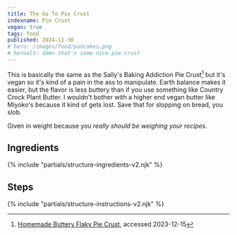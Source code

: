 ```yaml
---
title: The Go To Pie Crust
indexname: Pie Crust
vegan: true
tags: food
published: 2024-11-30
# hero: /images/food/pancakes.png
# heroalt: damn that's some nice pie crust
---
```


This is basically the same as the Sally's Baking Addiction Pie Crust[^1] but it's
vegan so it's kind of a pain in the ass to manipulate. Earth balance makes it easier,
but the flavor is less buttery than if you use something like Country Crock Plant Butter.
I wouldn't bother with a higher end vegan butter like Miyoko's because it kind of
gets lost. Save that for slopping on bread, you slob.

Given in weight because you _really should be weighing your recipes_.

[^1]: [Homemade Buttery Flaky Pie Crust](https://sallysbakingaddiction.com/baking-basics-homemade-buttery-flaky-pie-crust/), accessed 2023-12-15

## Ingredients

{% include "partials/structure-ingredients-v2.njk" %}

## Steps

{% include "partials/structure-instructions-v2.njk" %}